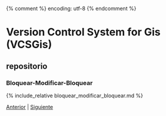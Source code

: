 {% comment %} encoding: utf-8 {% endcomment %}

# Version Control System for Gis (VCSGis)

## repositorio

### Bloquear-Modificar-Bloquear

{% include_relative bloquear_modificar_bloquear.md %}
 
[Anterior](modelos_de_versionado_t.md) | [Siguiente](copiar_modificar_fusionar_t.md)
